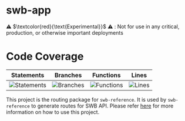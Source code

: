 # swb-app

⚠️ $\textcolor{red}{\text{Experimental}}$ ⚠️ : Not for use in any critical, production, or otherwise important deployments

# Code Coverage
| Statements                  | Branches                | Functions                 | Lines             |
| --------------------------- | ----------------------- | ------------------------- | ----------------- |
| ![Statements](https://img.shields.io/badge/statements-89.34%25-yellow.svg?style=flat) | ![Branches](https://img.shields.io/badge/branches-97.87%25-brightgreen.svg?style=flat) | ![Functions](https://img.shields.io/badge/functions-89.65%25-yellow.svg?style=flat) | ![Lines](https://img.shields.io/badge/lines-89.16%25-yellow.svg?style=flat) |

This project is the routing package for `swb-reference`. It is used by `swb-reference` to generate routes for SWB API. Please refer  [here](../swb-reference/README.md) for more information on how to use this project.
